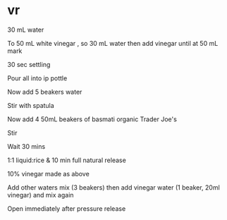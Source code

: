 # vr

30 mL water

To 50 mL white vinegar , so 30 mL water then add vinegar until at 50 mL mark

30 sec settling

Pour all into ip pottle

Now add 5 beakers water

Stir with spatula

Now add 4 50mL beakers of basmati organic Trader Joe's

Stir

Wait 30 mins


1:1 liquid:rice & 10 min full natural release

10% vinegar made as above

Add other waters mix (3 beakers) then add vinegar water (1 beaker, 20ml vinegar) and mix again

Open immediately after pressure release
